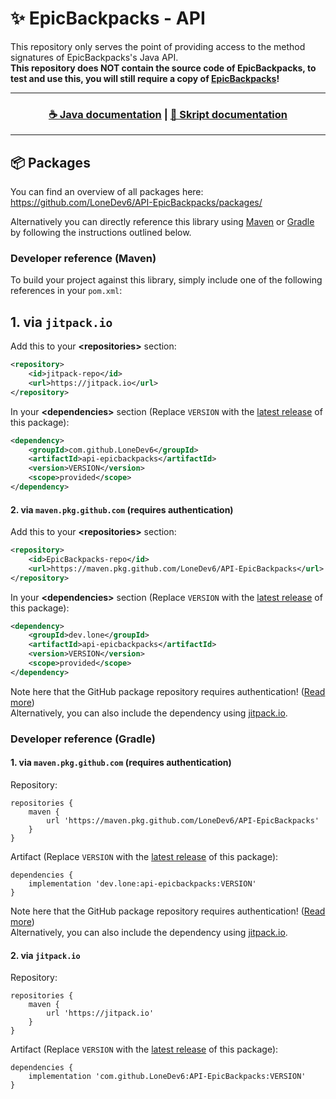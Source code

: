 # ✨ EpicBackpacks - API
This repository only serves the point of providing access to the method signatures of EpicBackpacks's Java API.<br>
**This repository does NOT contain the source code of EpicBackpacks, to test and use this, you will still require a copy of [EpicBackpacks](https://www.spigotmc.org/resources/28981/)!**<br>

<hr>
<h3 align="center">
<a href="https://EpicBackpacks.plugin.ga/developers/java-api">☕ Java documentation</a> | <a href="https://EpicBackpacks.plugin.ga/developers/skript-api">📓 Skript documentation</a>
</h3>
<hr>

## 📦 Packages
You can find an overview of all packages here:<br>
https://github.com/LoneDev6/API-EpicBackpacks/packages/

Alternatively you can directly reference this library using [Maven](#developer-reference-maven) or [Gradle](#developer-reference-gradle) by following the instructions outlined below.

### Developer reference (Maven)
To build your project against this library, simply include one of the following references in your `pom.xml`:

## 1. via `jitpack.io`
Add this to your **&lt;repositories&gt;** section:
```xml
<repository>
    <id>jitpack-repo</id>
    <url>https://jitpack.io</url>
</repository>
```

In your **&lt;dependencies&gt;** section (Replace `VERSION` with the [latest release](https://github.com/LoneDev6/API-EpicBackpacks/packages?ecosystem=maven) of this package):
```xml
<dependency>
    <groupId>com.github.LoneDev6</groupId>
    <artifactId>api-epicbackpacks</artifactId>
    <version>VERSION</version>
    <scope>provided</scope>
</dependency>
```

#### 2. via `maven.pkg.github.com` (requires authentication)

Add this to your **&lt;repositories&gt;** section:
```xml
<repository>
    <id>EpicBackpacks-repo</id>
    <url>https://maven.pkg.github.com/LoneDev6/API-EpicBackpacks</url>
</repository>
```

In your **&lt;dependencies&gt;** section (Replace `VERSION` with the [latest release](https://github.com/LoneDev6/API-EpicBackpacks/packages?ecosystem=maven) of this package):
```xml
<dependency>
    <groupId>dev.lone</groupId>
    <artifactId>api-epicbackpacks</artifactId>
    <version>VERSION</version>
    <scope>provided</scope>
</dependency>
```

Note here that the GitHub package repository requires authentication! ([Read more](https://docs.github.com/en/free-pro-team@latest/packages/guides/configuring-apache-maven-for-use-with-github-packages#authenticating-to-github-packages))<br>
Alternatively, you can also include the dependency using [jitpack.io](https://jitpack.io/#LoneDev6/EpicBackpacks-API).

### Developer reference (Gradle)

#### 1. via `maven.pkg.github.com` (requires authentication)
Repository:
```
repositories {
    maven {
        url 'https://maven.pkg.github.com/LoneDev6/API-EpicBackpacks'
    }
}
```

Artifact (Replace `VERSION` with the [latest release](https://github.com/LoneDev6/EpicBackpacks-API/packages?ecosystem=maven) of this package):
```
dependencies {
    implementation 'dev.lone:api-epicbackpacks:VERSION'
}
```

Note here that the GitHub package repository requires authentication! ([Read more](https://docs.github.com/en/free-pro-team@latest/packages/guides/configuring-apache-maven-for-use-with-github-packages#authenticating-to-github-packages))<br>
Alternatively, you can also include the dependency using [jitpack.io](https://jitpack.io/#LoneDev6/EpicBackpacks-API).

#### 2. via `jitpack.io`
Repository:
```
repositories {
    maven {
        url 'https://jitpack.io'
    }
}
```

Artifact (Replace `VERSION` with the [latest release](https://github.com/LoneDev6/EpicBackpacks-API/packages?ecosystem=maven) of this package):
```
dependencies {
    implementation 'com.github.LoneDev6:API-EpicBackpacks:VERSION'
}
```

